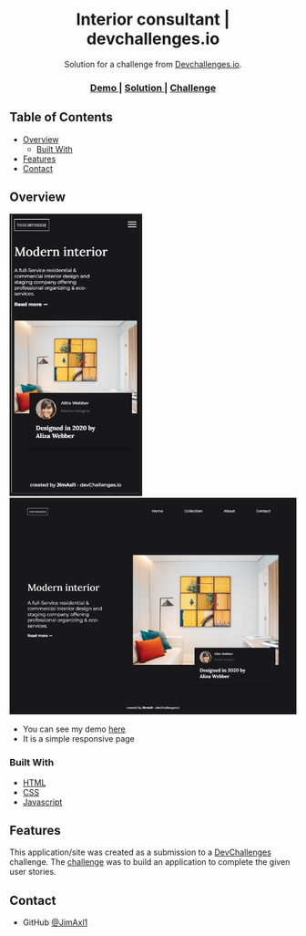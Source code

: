 <h1 align="center">Interior consultant | devchallenges.io</h1>

<div align="center">
   Solution for a challenge from  <a href="http://devchallenges.io" target="_blank">Devchallenges.io</a>.
</div>

<div align="center">
  <h3>
    <a href="https://deafening-paste.surge.sh">
      Demo
    </a>
    <span> | </span>
    <a href="https://github.com/JimAxl1/Interior-consultant">
      Solution
    </a>
    <span> | </span>
    <a href="https://devchallenges.io/challenges/Jymh2b2FyebRTUljkNcb">
      Challenge
    </a>
  </h3>
</div>

## Table of Contents

- [Overview](#overview)
  - [Built With](#built-with)
- [Features](#features)
- [Contact](#contact)

## Overview

![screenshot](screenshot1.PNG)
![screenshot](screenshot2.PNG)

- You can see my demo <a href="https://deafening-paste.surge.sh">
      here
    </a>
- It is a simple responsive page

### Built With

- [HTML](https://html.com/)
- [CSS](https://www.w3.org/Style/CSS/Overview.en.html)
- [Javascript](https://www.javascript.com/s)

## Features

This application/site was created as a submission to a [DevChallenges](https://devchallenges.io/challenges) challenge. The [challenge](https://devchallenges.io/challenges/Jymh2b2FyebRTUljkNcb) was to build an application to complete the given user stories.

## Contact

- GitHub [@JimAxl1](https://github.com/JimAxl1)
